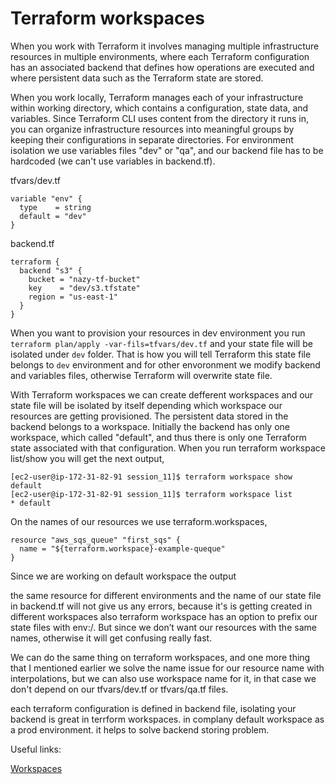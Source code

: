 # Terraform workspaces

When you work with Terraform it involves managing multiple infrastructure resources in  multiple environments, where each Terraform configuration has an associated backend that defines how operations are executed and where persistent data such as the Terraform state are stored.

When you work locally, Terraform manages each of your infrastructure within working directory, which contains a configuration, state data, and variables. Since Terraform CLI uses content from the directory it runs in, you can organize infrastructure resources into meaningful groups by keeping their configurations in separate directories. For environment isolation we use variables files "dev" or "qa", and our backend file has to be hardcoded (we can't use variables in backend.tf).

tfvars/dev.tf
```
variable "env" {
  type    = string
  default = "dev"
}
```
backend.tf
```
terraform {
  backend "s3" {
    bucket = "nazy-tf-bucket"
    key    = "dev/s3.tfstate"
    region = "us-east-1"
  }
}
```

When you want to provision your resources in dev environment you run `terraform plan/apply -var-fils=tfvars/dev.tf` and your state file will be isolated under `dev` folder. That is how you will tell Terraform this state file belongs to `dev` environment and for other envoronment we modify backend and variables files, otherwise Terraform will overwrite state file.

With Terraform workspaces we can create defferent workspaces and our state file will be isolated by itself depending which workspace our resources are getting provisioned. The persistent data stored in the backend belongs to a workspace. Initially the backend has only one workspace, which called "default", and thus there is only one Terraform state associated with that configuration. When you run terraform workspace list/show you will get the next output,

```
[ec2-user@ip-172-31-82-91 session_11]$ terraform workspace show
default
[ec2-user@ip-172-31-82-91 session_11]$ terraform workspace list
* default
```

On the names of our resources we use terraform.workspaces,

```
resource "aws_sqs_queue" "first_sqs" {
  name = "${terraform.workspace}-example-queque"
}
```
Since we are working on default workspace the output 


the same resource for different environments and the name of our state file in backend.tf will not give us any errors, because it's is getting created in different workspaces also terraform workspace has an option to prefix our state files with env:/. But since we don’t want our resources with the same names, otherwise it will get confusing really fast.







We can do the same thing on terraform workspaces, and one more thing that I mentioned earlier we solve the name issue for our resource name with interpolations, but we can also use workspace name for it, in that case we don't depend on our tfvars/dev.tf or tfvars/qa.tf files.



each terraform configuration is defined in backend file, isolating your backend is great in terrform workspaces. in complany default workspace as a prod environment. it helps to solve backend  storing problem. 

Useful links:

[Workspaces](https://www.terraform.io/docs/cloud/workspaces/index.html)

[]()